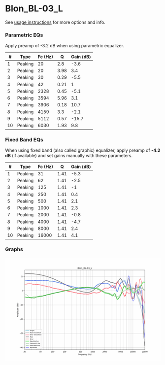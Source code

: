 # Blon_BL-03_L
See [usage instructions](https://github.com/jaakkopasanen/AutoEq#usage) for more options and info.

### Parametric EQs
Apply preamp of -3.2 dB when using parametric equalizer.

|   # | Type    |   Fc (Hz) |    Q |   Gain (dB) |
|-----|---------|-----------|------|-------------|
|   1 | Peaking |        20 | 2.8  |        -3.6 |
|   2 | Peaking |        20 | 3.98 |         3.4 |
|   3 | Peaking |        30 | 0.29 |        -5.5 |
|   4 | Peaking |        42 | 0.21 |         1   |
|   5 | Peaking |      2328 | 0.45 |        -5.1 |
|   6 | Peaking |      3594 | 5.96 |         3.1 |
|   7 | Peaking |      3906 | 0.18 |        10.7 |
|   8 | Peaking |      4159 | 3.3  |        -2.1 |
|   9 | Peaking |      5112 | 0.57 |       -15.7 |
|  10 | Peaking |      6030 | 1.93 |         9.8 |

### Fixed Band EQs
When using fixed band (also called graphic) equalizer, apply preamp of **-4.2 dB** (if available) and set gains manually with these parameters.

|   # | Type    |   Fc (Hz) |    Q |   Gain (dB) |
|-----|---------|-----------|------|-------------|
|   1 | Peaking |        31 | 1.41 |        -5.3 |
|   2 | Peaking |        62 | 1.41 |        -2.5 |
|   3 | Peaking |       125 | 1.41 |        -1   |
|   4 | Peaking |       250 | 1.41 |         0.4 |
|   5 | Peaking |       500 | 1.41 |         2.1 |
|   6 | Peaking |      1000 | 1.41 |         2.3 |
|   7 | Peaking |      2000 | 1.41 |        -0.8 |
|   8 | Peaking |      4000 | 1.41 |        -4.7 |
|   9 | Peaking |      8000 | 1.41 |         2.4 |
|  10 | Peaking |     16000 | 1.41 |         4.1 |

### Graphs
![](./Blon_BL-03_L.png)
